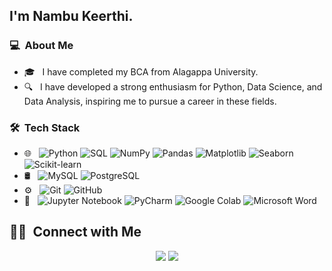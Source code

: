 ## I'm Nambu Keerthi.

### 💻 &nbsp;About Me 

- 🎓 &nbsp; I have completed my BCA from Alagappa University.
- 🔍 &nbsp; I have developed a strong enthusiasm for Python, Data Science, and Data Analysis, inspiring me to pursue a career in these fields.


### 🛠 &nbsp;Tech Stack

- 🌐 &nbsp;
  ![Python](https://img.shields.io/badge/-Python-333333?style=flat&logo=python)
  ![SQL](https://img.shields.io/badge/-SQL-333333?style=flat&logo=postgresql)
  ![NumPy](https://img.shields.io/badge/-NumPy-333333?style=flat&logo=numpy)
  ![Pandas](https://img.shields.io/badge/-Pandas-333333?style=flat&logo=pandas)
  ![Matplotlib](https://img.shields.io/badge/-Matplotlib-333333?style=flat&logo=python&logoColor=ffffff&labelColor=F6C343)
  ![Seaborn](https://img.shields.io/badge/-Seaborn-333333?style=flat&logo=python&logoColor=ffffff&labelColor=3C5A40)
  ![Scikit-learn](https://img.shields.io/badge/-Scikit--learn-333333?style=flat&logo=scikit-learn)
- 🛢 &nbsp;
  ![MySQL](https://img.shields.io/badge/-MySQL-333333?style=flat&logo=mysql)
  ![PostgreSQL](https://img.shields.io/badge/-PostgreSQL-333333?style=flat&logo=postgresql)
- ⚙️ &nbsp;
  ![Git](https://img.shields.io/badge/-Git-333333?style=flat&logo=git)
  ![GitHub](https://img.shields.io/badge/-GitHub-333333?style=flat&logo=github)
- 🔧 &nbsp;
  ![Jupyter Notebook](https://img.shields.io/badge/-Jupyter%20Notebook-333333?style=flat&logo=jupyter)
  ![PyCharm](https://img.shields.io/badge/-PyCharm-333333?style=flat&logo=pycharm)
  ![Google Colab](https://img.shields.io/badge/-Google%20Colab-333333?style=flat&logo=google-colab)
  ![Microsoft Word](https://img.shields.io/badge/-Microsoft%20Word-333333?style=flat&logo=microsoft-word)


##  🤝🏻 &nbsp;Connect with Me

<p align="center">
<a href="https://www.linkedin.com/in/keerthi-r-9b8839283/"><img src="https://img.shields.io/badge/-Nambu%20Keerthi-0077B5?style=flat-square&logo=Linkedin&logoColor=white"/></a>
<a href="mailto:nambu935@gmail.com"><img src="https://img.shields.io/badge/-nambu935@gmail.com-D14836?style=flat-square&logo=Gmail&logoColor=white"/></a>
